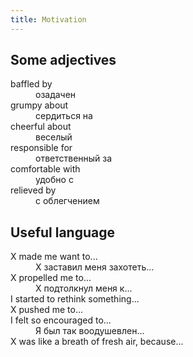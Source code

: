 ```yaml
---
title: Motivation
---
```


## Some adjectives
<dl>
<dt>baffled by
<dd>озадачен
<dt>grumpy about
<dd>сердиться на
<dt>cheerful about
<dd>веселый
<dt>responsible for
<dd>ответственный за
<dt>comfortable with
<dd>удобно с
<dt>relieved by
<dd>с облегчением
</dl>

## Useful language

<dl>
<dt>X made me want to...
<dd>X заставил меня захотеть...
<dt>X propelled me to...
<dd>X подтолкнул меня к...
<dt>I started to rethink something...
<dt>X pushed me to...
<dt>I felt so encouraged to...
<dd>Я был так воодушевлен...
<dt>X was like a breath of fresh air, because...
</dl>
